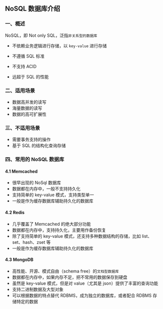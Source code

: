 ## NoSQL 数据库介绍

### 一、概述

NoSQL，即 Not only SQL，泛指`非关系型的数据库`

- 不依赖业务逻辑进行存储，以 `key-value` 进行存储

- 不遵循 SQL 标准

- 不支持 ACID 

- 远超于 SQL 的性能



### 二、适用场景

- 数据高并发的读写
- 海量数据的读写
- 数据的高可扩展性



### 三、不适用场景

- 需要事务支持的操作
- 基于 SQL 的结构化查询存储



### 四、常用的 NoSQL 数据库

#### 4.1 Memcached

- 很早出现的 NoSql 数据库
- 数据都在内存中，一般不支持持久化
- 支持简单的 key-value 模式，支持类型单一
- 一般是作为缓存数据库辅助持久化的数据库



#### 4.2 Redis

- 几乎覆盖了 Memcached 的绝大部分功能
- 数据都在内存中，支持持久化，主要用作备份恢复
- 除了支持简单的 key-value 模式，还支持多种数据结构的存储，比如 list、set、hash、zset 等
- 一般是作为缓存数据库辅助持久化的数据库



#### 4.3 MongoDB

- 高性能、开源、模式自由（schema free）的`文档型数据库`
- 数据都在内存中，如果内存不足，把不常用的数据保存到硬盘
- 虽然是 key-value 模式，但是对 value（尤其是 json）提供了丰富的查询功能
- 支持二进制数据及大型对象
- 可以根据数据的特点替代 RDBMS，成为独立的数据库，或者配合 RDBMS 存储特定的数据


